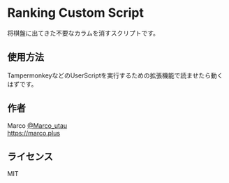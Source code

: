 # Ranking Custom Script
将棋盤に出てきた不要なカラムを消すスクリプトです。

## 使用方法
TampermonkeyなどのUserScriptを実行するための拡張機能で読ませたら動くはずです。

## 作者
Marco [@Marco_utau](https://twitter.com/Marco_utau)  
https://marco.plus

## ライセンス
MIT
